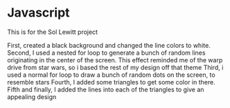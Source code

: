 # Javascript
This is for the Sol Lewitt project

First, created a black background and changed the line colors to white.
Second, I used a nested for loop to generate a bunch of random lines originating in the center of the screen. This effect reminded me of the warp drive from star wars, so i based the rest of my design off that theme
Third, i used a normal for loop to draw a bunch of random dots on the screen, to resemble stars
Fourth, I added some triangles to get some color in there. 
Fifth and finally, I added the lines into each of the triangles to give an appealing design
